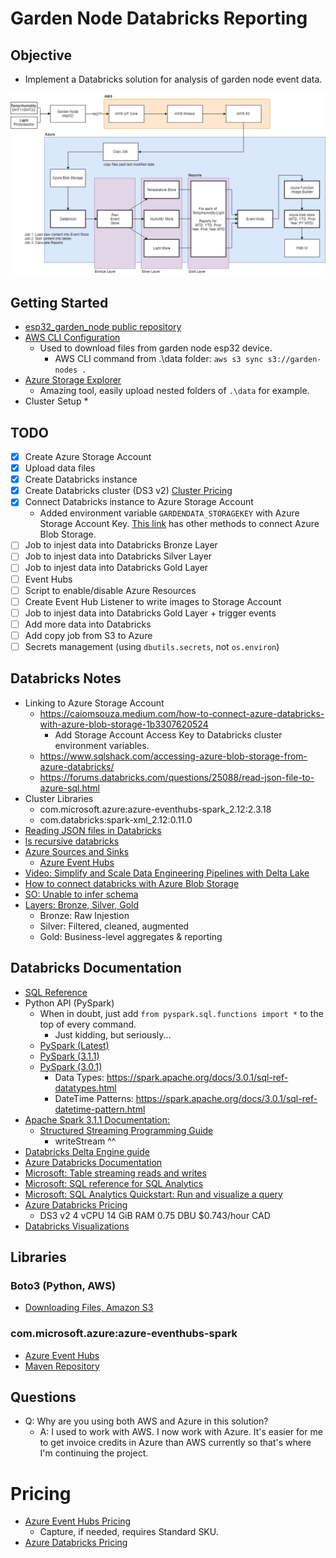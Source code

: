 # Garden Node Databricks Reporting

## Objective

* Implement a Databricks solution for analysis of garden node event data.

![Architecture](design.png)

## Getting Started

* [esp32_garden_node public repository](https://github.com/hadmacker/esp32_garden_node_pub)
* [AWS CLI Configuration](https://docs.aws.amazon.com/cli/latest/userguide/cli-configure-quickstart.html)
  * Used to download files from garden node esp32 device.
    * AWS CLI command from .\data folder: `aws s3 sync s3://garden-nodes .`
* [Azure Storage Explorer](https://azure.microsoft.com/en-ca/features/storage-explorer/)
  * Amazing tool, easily upload nested folders of `.\data` for example.
* Cluster Setup
  * 

## TODO

* [x] Create Azure Storage Account
* [x] Upload data files
* [x] Create Databricks instance
* [x] Create Databricks cluster (DS3 v2) [Cluster Pricing](https://azure.microsoft.com/en-ca/pricing/details/databricks/)
* [x] Connect Databricks instance to Azure Storage Account [](https://caiomsouza.medium.com/how-to-connect-azure-databricks-with-azure-blob-storage-1b3307620524)
  * Added environment variable `GARDENDATA_STORAGEKEY` with Azure Storage Account Key. [This link](https://docs.microsoft.com/en-us/azure/databricks/data/data-sources/azure/azure-storage) has other methods to connect Azure Blob Storage.
* [ ] Job to injest data into Databricks Bronze Layer
* [ ] Job to injest data into Databricks Silver Layer
* [ ] Job to injest data into Databricks Gold Layer
* [ ] Event Hubs
* [ ] Script to enable/disable Azure Resources
* [ ] Create Event Hub Listener to write images to Storage Account
* [ ] Job to injest data into Databricks Gold Layer + trigger events
* [ ] Add more data into Databricks
* [ ] Add copy job from S3 to Azure
* [ ] Secrets management (using `dbutils.secrets`, not `os.environ`)

## Databricks Notes

* Linking to Azure Storage Account
  * https://caiomsouza.medium.com/how-to-connect-azure-databricks-with-azure-blob-storage-1b3307620524
    * Add Storage Account Access Key to Databricks cluster environment variables.
  * https://www.sqlshack.com/accessing-azure-blob-storage-from-azure-databricks/
  * https://forums.databricks.com/questions/25088/read-json-file-to-azure-sql.html
* Cluster Libraries
  * com.microsoft.azure:azure-eventhubs-spark_2.12:2.3.18
  * com.databricks:spark-xml_2.12:0.11.0
* [Reading JSON files in Databricks](https://docs.microsoft.com/en-us/azure/databricks/data/data-sources/read-json)
* [ls recursive databricks](https://stackoverflow.com/questions/63955823/list-the-files-of-a-directory-and-subdirectory-recursively-in-databricksdbfs)
* [Azure Sources and Sinks](https://docs.microsoft.com/en-us/azure/databricks/spark/latest/structured-streaming/data-sources)
  * [Azure Event Hubs](https://docs.microsoft.com/en-us/azure/databricks/spark/latest/structured-streaming/streaming-event-hubs)
* [Video: Simplify and Scale Data Engineering Pipelines with Delta Lake](https://databricks.com/session_eu19/simplify-and-scale-data-engineering-pipelines-with-delta-lake)
* [How to connect databricks with Azure Blob Storage](https://caiomsouza.medium.com/how-to-connect-azure-databricks-with-azure-blob-storage-1b3307620524)
* [SO: Unable to infer schema](https://stackoverflow.com/questions/56339089/pyspark-create-schema-from-json-schema-involving-array-columns)
* [Layers: Bronze, Silver, Gold](https://databricks.com/blog/2019/08/14/productionizing-machine-learning-with-delta-lake.html)
  * Bronze: Raw Injestion
  * Silver: Filtered, cleaned, augmented
  * Gold: Business-level aggregates & reporting

## Databricks Documentation
* [SQL Reference](https://spark.apache.org/docs/3.1.1/sql-ref.html)
* Python API (PySpark)
  * When in doubt, just add `from pyspark.sql.functions import *` to the top of every command.
    * Just kidding, but seriously...
  * [PySpark (Latest)](https://spark.apache.org/docs/3.1.1/api/python/reference/index.html)
  * [PySpark (3.1.1)](https://spark.apache.org/docs/3.1.1/api/python/reference/pyspark.sql.html)
  * [PySpark (3.0.1)](https://spark.apache.org/docs/3.0.1/api/python/pyspark.sql.html#module-pyspark.sql)
    * Data Types: https://spark.apache.org/docs/3.0.1/sql-ref-datatypes.html
    * DateTime Patterns: https://spark.apache.org/docs/3.0.1/sql-ref-datetime-pattern.html 
* [Apache Spark 3.1.1 Documentation:](https://spark.apache.org/docs/3.1.1/)
  * [Structured Streaming Programming Guide](http://spark.apache.org/docs/latest/structured-streaming-programming-guide.html)
    * writeStream ^^
* [Databricks Delta Engine guide](https://docs.databricks.com/delta/)
* [Azure Databricks Documentation](https://docs.microsoft.com/en-us/azure/databricks/)
* [Microsoft: Table streaming reads and writes](https://docs.microsoft.com/en-us/azure/databricks/delta/delta-streaming)
* [Microsoft: SQL reference for SQL Analytics](https://docs.microsoft.com/en-us/azure/databricks/sql/language-manual)
* [Microsoft: SQL Analytics Quickstart: Run and visualize a query](https://docs.microsoft.com/en-us/azure/databricks/sql/get-started/user-quickstart)
* [Azure Databricks Pricing](https://azure.microsoft.com/en-ca/pricing/details/databricks/)
  * DS3 v2 4 vCPU 14 GiB RAM 0.75 DBU $0.743/hour CAD
* [Databricks Visualizations](https://docs.databricks.com/notebooks/visualizations/index.html)

## Libraries

### Boto3 (Python, AWS)

* [Downloading Files, Amazon S3](https://boto3.amazonaws.com/v1/documentation/api/latest/guide/s3-example-download-file.html)

### com.microsoft.azure:azure-eventhubs-spark

* [Azure Event Hubs](https://docs.microsoft.com/en-us/azure/databricks/spark/latest/structured-streaming/streaming-event-hubs)
* [Maven Repository](https://mvnrepository.com/artifact/com.microsoft.azure/azure-eventhubs-spark)

## Questions

* Q: Why are you using both AWS and Azure in this solution?
  * A: I used to work with AWS. I now work with Azure. It's easier for me to get invoice credits in Azure than AWS currently so that's where I'm continuing the project.

# Pricing

* [Azure Event Hubs Pricing](https://azure.microsoft.com/en-ca/pricing/details/event-hubs/)
  * Capture, if needed, requires Standard SKU.
* [Azure Databricks Pricing](https://azure.microsoft.com/en-us/pricing/details/databricks/)